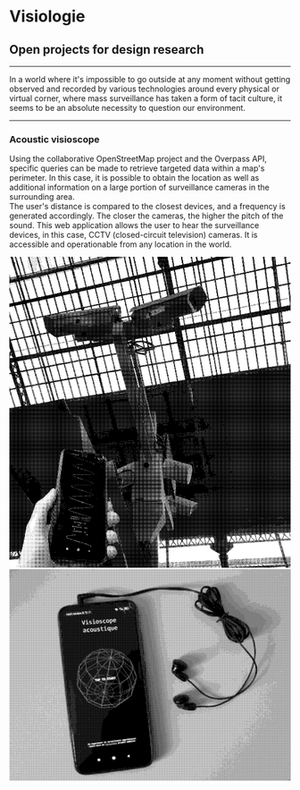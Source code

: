 # Visiologie
## Open projects for design research

<hr>

In a world where it's impossible to go outside at any moment without getting observed and recorded by various technologies around every physical or virtual corner, where mass surveillance has taken a form of tacit culture, it seems to be an absolute necessity to question our environment.

<hr>

### Acoustic visioscope

Using the collaborative OpenStreetMap project and the Overpass API, specific queries can be made to retrieve targeted data within a map's perimeter. In this case, it is possible to obtain the location as well as additional information on a large portion of surveillance cameras in the surrounding area.
<br>
The user's distance is compared to the closest devices, and a frequency is generated accordingly. The closer the cameras, the higher the pitch of the sound. This web application allows the user to hear the surveillance devices, in this case, CCTV (closed-circuit television) cameras. It is accessible and operationable from any location in the world.
<br>

<img src="demo_1.png">
<br>
<img src="demo_2.png">
